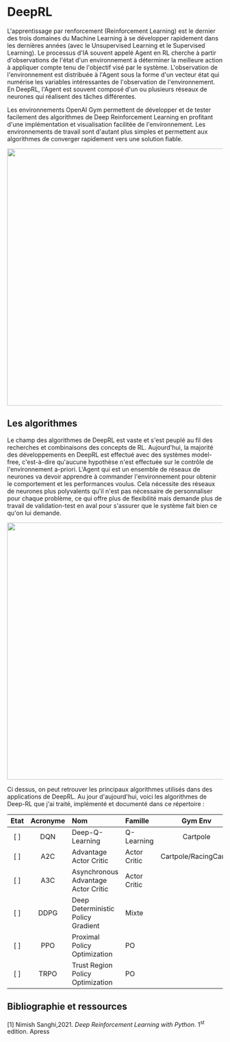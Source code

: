 # DeepRL

L'apprentissage par renforcement (Reinforcement Learning) est le dernier des trois domaines du Machine Learning à se développer rapidement dans les dernières années (avec le Unsupervised Learning et le Supervised Learning). Le processus d'IA souvent appelé Agent en RL cherche à partir d'observations de l'état d'un environnement à déterminer la meilleure action à appliquer compte tenu de l'objectif visé par le système. L'observation de l'environnement est distribuée à l'Agent sous la forme d'un vecteur état qui numérise les variables intéressantes de l'observation de l'environnement. En DeepRL, l'Agent est souvent composé d'un ou plusieurs réseaux de neurones qui réalisent des tâches différentes. 

Les environnements OpenAI Gym permettent de développer et de tester facilement des algorithmes de Deep Reinforcement Learning en profitant d'une implémentation et visualisation facilitée de l'environnement. Les environnements de travail sont d'autant plus simples et permettent aux algorithmes de converger rapidement vers une solution fiable. 

<img src="https://venturebeat.com/wp-content/uploads/2019/03/openai-1.png?w=1200&strip=all" width="600" />


## Les algorithmes 

Le champ des algorithmes de DeepRL est vaste et s'est peuplé au fil des recherches et combinaisons des concepts de RL. Aujourd'hui, la majorité des développements en DeepRL est effectué avec des systèmes model-free, c'est-à-dire qu'aucune hypothèse n'est effectuée sur le contrôle de l'environnement a-priori. L'Agent qui est un ensemble de réseaux de neurones va devoir apprendre à commander l'environnement pour obtenir le comportement et les performances voulus. Cela nécessite des réseaux de neurones plus polyvalents qu'il n'est pas nécessaire de personnaliser pour chaque problème, ce qui offre plus de flexibilité mais demande plus de travail de validation-test en aval pour s'assurer que le système fait bien ce qu'on lui demande. 

<img src="https://spinningup.openai.com/en/latest/_images/rl_algorithms_9_15.svg" width="600" />


Ci dessus, on peut retrouver les principaux algorithmes utilisés dans des applications de DeepRL. Au jour d'aujourd'hui, voici les algorithmes de Deep-RL que j'ai traité, implémenté et documenté dans ce répertoire : 

Etat | Acronyme | Nom | Famille | Gym Env 
:----:|:-----:|:-----|:-----|:-----:
[ ] | DQN | Deep-Q-Learning | Q-Learning | Cartpole
[ ] | A2C | Advantage Actor Critic | Actor Critic | Cartpole/RacingCarv0 
[ ] | A3C | Asynchronous Advantage Actor Critic | Actor Critic 
[ ] | DDPG| Deep Deterministic Policy Gradient | Mixte |
[ ] | PPO | Proximal Policy Optimization |PO
[ ] | TRPO| Trust Region Policy Optimization | PO 

## Bibliographie et ressources 

[1] Nimish Sanghi,2021. *Deep Reinforcement Learning with Python*. 1<sup>st</sup> edition. Apress 





